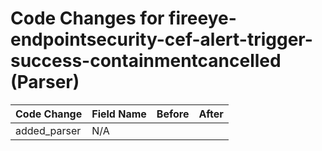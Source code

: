 # Code Changes for fireeye-endpointsecurity-cef-alert-trigger-success-containmentcancelled (Parser)

| Code Change | Field Name | Before | After |
|-------------|------------|--------|-------|
| added_parser | N/A |  |  |